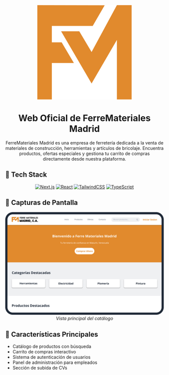 <div align="center">
    <img src="./public/svg/favicon.svg" alt="Logo" width="300px" height="300px"/>

# Web Oficial de FerreMateriales Madrid

FerreMateriales Madrid es una empresa de ferretería dedicada a la venta de materiales de construcción, herramientas y artículos de bricolaje. Encuentra productos, ofertas especiales y gestiona tu carrito de compras directamente desde nuestra plataforma.

</div>

## 🚀 Tech Stack

<div align="center">
  
[![Next.js][nextjs-badge]][nextjs-url]
[![React][react-badge]][react-url]
[![TailwindCSS][tailwindcss-badge]][tailwindcss-url]
[![TypeScript][typescript-badge]][typescript-url]

</div>

## 📸 Capturas de Pantalla

<div align="center">
    <img src="./public/img/Desktop.png" alt="Vista Desktop" width="800px"/>
    <em>Vista principal del catálogo</em>
</div>

## 🌟 Características Principales

-   Catálogo de productos con búsqueda
-   Carrito de compras interactivo
-   Sistema de autenticación de usuarios
-   Panel de administración para empleados
-   Sección de subida de CVs

<!-- Badges -->

[react-badge]: https://img.shields.io/badge/React-087EA4?style=for-the-badge&logo=react&logoColor=white
[nextjs-badge]: https://img.shields.io/badge/Next.js-323336?style=for-the-badge&logo=nextjs&logoColor=white
[tailwindcss-badge]: https://img.shields.io/badge/TailwindCSS-38B2AC?style=for-the-badge&logo=tailwind-css&logoColor=white
[typescript-badge]: https://img.shields.io/badge/TypeScript-007ACC?style=for-the-badge&logo=typescript&logoColor=white

<!-- URLs -->

[react-url]: https://es.react.dev/
[nextjs-url]: https://nextjs.org/
[tailwindcss-url]: https://tailwindcss.com/
[typescript-url]: https://www.typescriptlang.org/
[FerreMaterialesMadrid-url]: https://github.com/Andru0Gx/FerreMaterialesMadrid-Web-Oficial

